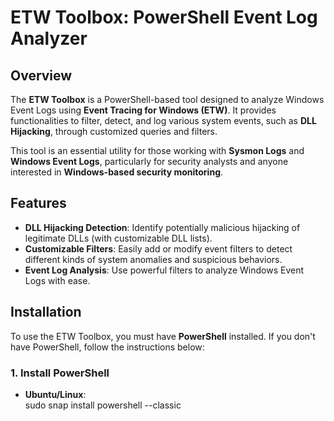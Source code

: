 # ETW Toolbox: PowerShell Event Log Analyzer

## Overview

The **ETW Toolbox** is a PowerShell-based tool designed to analyze Windows Event Logs using **Event Tracing for Windows (ETW)**. It provides functionalities to filter, detect, and log various system events, such as **DLL Hijacking**, through customized queries and filters.

This tool is an essential utility for those working with **Sysmon Logs** and **Windows Event Logs**, particularly for security analysts and anyone interested in **Windows-based security monitoring**.

## Features

- **DLL Hijacking Detection**: Identify potentially malicious hijacking of legitimate DLLs (with customizable DLL lists).
- **Customizable Filters**: Easily add or modify event filters to detect different kinds of system anomalies and suspicious behaviors.
- **Event Log Analysis**: Use powerful filters to analyze Windows Event Logs with ease.

## Installation

To use the ETW Toolbox, you must have **PowerShell** installed. If you don't have PowerShell, follow the instructions below:

### 1. Install PowerShell

- **Ubuntu/Linux**:  
  sudo snap install powershell --classic
